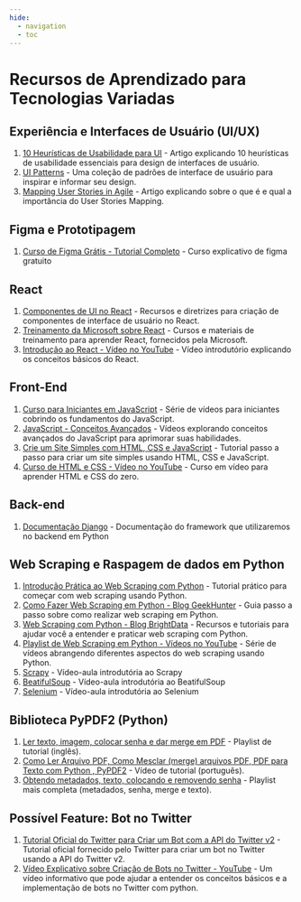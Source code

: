 ```yaml
---
hide:
  - navigation
  - toc
---
```

# Recursos de Aprendizado para Tecnologias Variadas

## Experiência e Interfaces de Usuário (UI/UX)

1. [10 Heurísticas de Usabilidade para UI](https://www.nngroup.com/articles/ten-usability-heuristics/) - Artigo explicando 10 heurísticas de usabilidade essenciais para design de interfaces de usuário.
2. [UI Patterns](https://ui-patterns.com/) - Uma coleção de padrões de interface de usuário para inspirar e informar seu design.
3. [Mapping User Stories in Agile](https://www.nngroup.com/articles/user-story-mapping/) - Artigo explicando sobre o que é e qual a importância do User Stories Mapping. 
## Figma e Prototipagem

1. [Curso de Figma Grátis - Tutorial Completo](https://www.youtube.com/playlist?list=PLwgL9IEA0PxXzmOu0crRl9l6PT46nqtI9) - Curso explicativo de figma gratuito

## React

1. [Componentes de UI no React](https://pt-br.legacy.reactjs.org/community/ui-components.html) - Recursos e diretrizes para criação de componentes de interface de usuário no React.
2. [Treinamento da Microsoft sobre React](https://learn.microsoft.com/pt-br/training/paths/react/) - Cursos e materiais de treinamento para aprender React, fornecidos pela Microsoft.
3. [Introdução ao React - Vídeo no YouTube](https://www.youtube.com/watch?v=RVFAyFWO4go) - Vídeo introdutório explicando os conceitos básicos do React.

## Front-End

1. [Curso para Iniciantes em JavaScript](https://www.youtube.com/watch?v=SajRjc9KKUE&list=PL0Zuz27SZ-6Oi6xNtL_fwCrwpuqylMsgT) - Série de vídeos para iniciantes cobrindo os fundamentos do JavaScript.
2. [JavaScript - Conceitos Avançados](https://www.youtube.com/watch?v=1S8SBDhA7HA&list=PL0Zuz27SZ-6N3bG4YZhkrCL3ZmDcLTuGd) - Vídeos explorando conceitos avançados do JavaScript para aprimorar suas habilidades.
3. [Crie um Site Simples com HTML, CSS e JavaScript](https://www.freecodecamp.org/news/create-a-simple-website-with-html-css-javascript/) - Tutorial passo a passo para criar um site simples usando HTML, CSS e JavaScript.
4. [Curso de HTML e CSS - Vídeo no YouTube](https://www.youtube.com/watch?v=HGTJBPNC-Gw) - Curso em vídeo para aprender HTML e CSS do zero.

## Back-end
1. [Documentação Django](https://docs.djangoproject.com/en/5.0/) - Documentação do framework que utilizaremos no backend em Python

## Web Scraping e Raspagem de dados em Python

1. [Introdução Prática ao Web Scraping com Python](https://realpython.com/python-web-scraping-practical-introduction/#extract-text-from-html-with-regular-expressions) - Tutorial prático para começar com web scraping usando Python.
2. [Como Fazer Web Scraping em Python - Blog GeekHunter](https://blog.geekhunter.com.br/como-fazer-um-web-scraping-python) - Guia passo a passo sobre como realizar web scraping em Python.
3. [Web Scraping com Python - Blog BrightData](https://brightdata.com.br/blog/procedimentos/web-scraping-with-python) - Recursos e tutoriais para ajudar você a entender e praticar web scraping com Python.
4. [Playlist de Web Scraping em Python - Vídeos no YouTube](https://www.youtube.com/playlist?list=PLFeyfVYazTkIYEFvAKB6SB-uJ-CWW4BrZ) - Série de vídeos abrangendo diferentes aspectos do web scraping usando Python.
5. [Scrapy](https://www.youtube.com/watch?v=QdLgNr1mKQU) - Vídeo-aula introdutória ao Scrapy
5. [BeatifulSoup](https://youtu.be/WzUPnQwSQyk?si=wrZi5TuhH8aMwk_v) - Vídeo-aula introdutória ao BeatifulSoup
5. [Selenium](https://www.youtube.com/watch?v=CdoBcv1QmSg) - Vídeo-aula introdutória ao Selenium

## Biblioteca PyPDF2 (Python)

1. [Ler texto, imagem, colocar senha e dar merge em PDF](https://www.youtube.com/watch?v=ZofwGhnY55Y&list=PLcArXHK8v0lY1JokkXgPAtWCO2YUoMZDe&ab_channel=BiswajitBasak) - Playlist de tutorial (inglês).
2. [Como Ler Arquivo PDF, Como Mesclar (merge) arquivos PDF, PDF para Texto com Python , PyPDF2](https://www.youtube.com/watch?v=MRmqMRLleK4&ab_channel=RonanVico) - Vídeo de tutorial (português).
3. [Obtendo metadados, texto, colocando e removendo senha](https://www.youtube.com/watch?v=4FI_fzWoagM&list=PLptqHZ6pdXKp0k173p-mMUUnkICKoGNEV&ab_channel=IlovePython) - Playlist mais completa (metadados, senha, merge e texto).

## Possível Feature: Bot no Twitter

1. [Tutorial Oficial do Twitter para Criar um Bot com a API do Twitter v2](https://developer.twitter.com/en/docs/tutorials/how-to-create-a-twitter-bot-with-twitter-api-v2) - Tutorial oficial fornecido pelo Twitter para criar um bot no Twitter usando a API do Twitter v2.
2. [Vídeo Explicativo sobre Criação de Bots no Twitter - YouTube](https://www.youtube.com/watch?v=ITmZWIky4g8) - Um vídeo informativo que pode ajudar a entender os conceitos básicos e a implementação de bots no Twitter com python.
